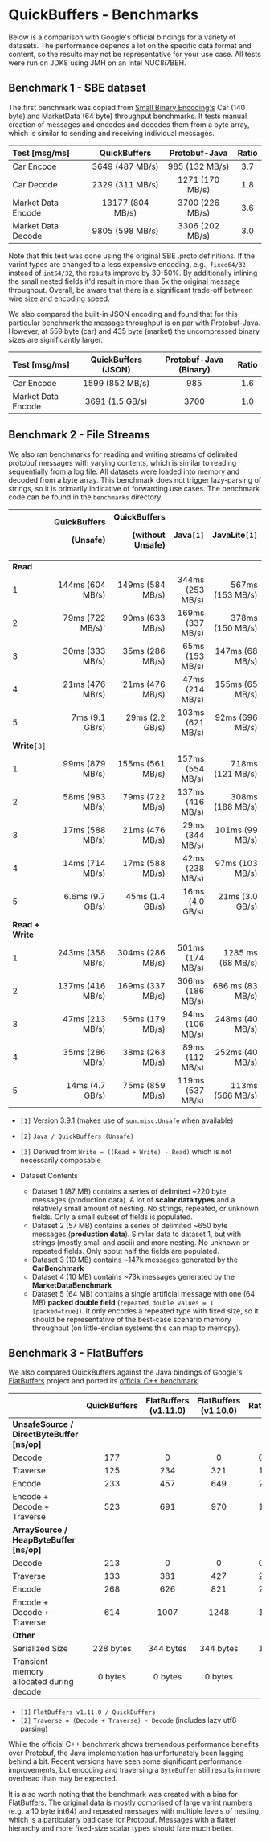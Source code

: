 # QuickBuffers - Benchmarks
  
Below is a comparison with Google's official bindings for a variety of datasets. The performance depends a lot on the specific data format and content, so the results may not be representative for your use case. All tests were run on JDK8 using JMH on an Intel NUC8i7BEH.

## Benchmark 1 - SBE dataset

The first benchmark was copied from [Small Binary Encoding's](https://mechanical-sympathy.blogspot.com/2014/05/simple-binary-encoding.html) Car (140 byte) and MarketData (64 byte) throughput benchmarks. It tests manual creation of messages and encodes and decodes them from a byte array, which is similar to sending and receiving individual messages.

<!-- car mutliplier: 140 * 1000 / (1024*1024) = 0.1335 = -->
<!-- market multiplier: 64 * 1000 / (1024*1024) = 0.061 = -->

| Test [msg/ms] | QuickBuffers | Protobuf-Java | Ratio
| :----------- | :-----------: | :-----------: | :-----------: |
| Car Encode  | 3649 (487 MB/s) | 985 (132 MB/s) |  3.7  
| Car Decode  | 2329 (311 MB/s) | 1271 (170 MB/s) |  1.8  
| Market Data Encode  | 13177 (804 MB/s) | 3700 (226 MB/s) |  3.6  
| Market Data Decode  | 9805 (598 MB/s) | 3306 (202 MB/s) |  3.0  

Note that this test was done using the original SBE .proto definitions. If the varint types are changed to a less expensive encoding, e.g., `fixed64/32` instead of `int64/32`, the results improve by 30-50%. By additionally inlining the small nested fields it'd result in more than 5x the original message throughput. Overall, be aware that there is a significant trade-off between wire size and encoding speed.

We also compared the built-in JSON encoding and found that for this particular benchmark the message throughput is on par with Protobuf-Java. However, at 559 byte (car) and 435 byte (market) the uncompressed binary sizes are significantly larger.

<!-- car mutliplier: 559 * 1000 / (1024*1024) = 0.5331 = -->
<!-- market multiplier: 435 * 1000 / (1024*1024) = 0.415 = -->

| Test [msg/ms] | QuickBuffers (JSON) | Protobuf-Java (Binary) | Ratio
| :----------- | :-----------: | :-----------: | :-----------: |
| Car Encode  | 1599 (852 MB/s) | 985 |  1.6  
| Market Data Encode  | 3691 (1.5 GB/s) | 3700 |  1.0 

## Benchmark 2 - File Streams

We also ran benchmarks for reading and writing streams of delimited protobuf messages with varying contents, which is similar to reading sequentially from a log file. All datasets were loaded into memory and decoded from a byte array. This benchmark does not trigger lazy-parsing of strings, so it is primarily indicative of forwarding use cases. The benchmark code can be found in the `benchmarks` directory.

|  | QuickBuffers<p>(Unsafe) | QuickBuffers<p>(without Unsafe) | Java`[1]`| JavaLite`[1]` | `[2]`
| ----------- | -----------: | -----------: | -----------: | -----------: | ----------- |
| **Read**  | | 
| 1  | 144ms (604 MB/s) | 149ms (584 MB/s) |  344ms (253 MB/s)  | 567ms (153 MB/s) | 2.4
| 2  | 79ms (722 MB/s)` | 90ms (633 MB/s) | 169ms (337 MB/s)  | 378ms (150 MB/s) | 2.1
| 3  | 30ms (333 MB/s) | 35ms (286 MB/s) | 65ms (153 MB/s)  | 147ms (68 MB/s) | 2.2
| 4  | 21ms (476 MB/s) | 21ms (476 MB/s) | 47ms (214 MB/s)  | 155ms (65 MB/s) | 2.2
| 5 | 7ms (9.1 GB/s) | 29ms (2.2 GB/s) |  103ms (621 MB/s)  | 92ms (696 MB/s) | 14.7
|  **Write**`[3]`  | | |
| 1 | 99ms (879 MB/s)  | 155ms (561 MB/s) | 157ms (554 MB/s)  | 718ms (121 MB/s)  | 1.6
| 2 | 58ms (983 MB/s)  | 79ms (722 MB/s) | 137ms (416 MB/s)  | 308ms (188 MB/s) | 2.4
| 3  | 17ms (588 MB/s) | 21ms (476 MB/s) | 29ms (344 MB/s)  | 101ms (99 MB/s) | 1.7
| 4  | 14ms (714 MB/s) | 17ms (588 MB/s) | 42ms (238 MB/s)  | 97ms (103 MB/s) | 3.0
| 5 | 6.6ms (9.7 GB/s)  | 45ms (1.4 GB/s) | 16ms (4.0 GB/s)  | 21ms (3.0 GB/s) | 2.4
| **Read + Write** |  | 
| 1  | 243ms (358 MB/s) | 304ms (286 MB/s) | 501ms (174 MB/s)  | 1285 ms (68 MB/s) | 2.1
| 2 | 137ms (416 MB/s) | 169ms (337 MB/s) | 306ms (186 MB/s)  | 686 ms (83 MB/s) | 2.2
| 3  | 47ms (213 MB/s) | 56ms (179 MB/s) | 94ms (106 MB/s)  | 248ms (40 MB/s) | 2.0
| 4  | 35ms (286 MB/s) | 38ms (263 MB/s) | 89ms (112 MB/s)  | 252ms (40 MB/s) | 2.5
| 5  | 14ms (4.7 GB/s) | 75ms (859 MB/s) | 119ms (537 MB/s)  | 113ms (566 MB/s) | 8.5

<!-- | 3  | ms (  MB/s) | ms (  MB/s) | ms (  MB/s)  | ms (  MB/s) | 0 -->

* `[1]` Version 3.9.1 (makes use of `sun.misc.Unsafe` when available)
* `[2]` `Java / QuickBuffers (Unsafe)`
* `[3]` Derived from `Write = ((Read + Write) - Read)` which is not necessarily composable

 * Dataset Contents
   * Dataset 1 (87 MB) contains a series of delimited ~220 byte messages (production data). A lot of **scalar data types** and a relatively small amount of nesting. No strings, repeated, or unknown fields. Only a small subset of fields is populated.
   * Dataset 2 (57 MB) contains a series of delimited ~650 byte messages (**production data**). Similar data to dataset 1, but with strings (mostly small and ascii) and more nesting. No unknown or repeated fields. Only about half the fields are populated.
   * Dataset 3 (10 MB) contains ~147k messages generated by the **CarBenchmark**
   * Dataset 4 (10 MB) contains ~73k messages generated by the  **MarketDataBenchmark**
   * Dataset 5 (64 MB) contains a single artificial message with one (64 MB) **packed double field** (`repeated double values = 1 [packed=true]`). It only encodes a repeated type with fixed size, so it should be representative of the best-case scenario memory throughput (on little-endian systems this can map to memcpy).
   
## Benchmark 3 - FlatBuffers
   
We also compared QuickBuffers against the Java bindings of Google's [FlatBuffers](https://google.github.io/flatbuffers/) project and ported its [official C++ benchmark](https://google.github.io/flatbuffers/flatbuffers_benchmarks.html).
   
   
|  | QuickBuffers | FlatBuffers (v1.11.0) | FlatBuffers (v1.10.0) | Ratio`[1]`
| :----------- | :-----------: | :-----------: | :-----------: | :-----------: |
| **UnsafeSource / DirectByteBuffer [ns/op]**  
| Decode             | 177 | 0 | 0 |  0.0 
| Traverse           | 125 | 234 | 321 |  1.9
| Encode             | 233 | 457 | 649 |  2.0
| Encode + Decode + Traverse | 523 | 691 | 970 |  1.3
| **ArraySource / HeapByteBuffer [ns/op]**  
| Decode             | 213 | 0 | 0 |  0.0  
| Traverse           | 133 | 381 | 427 |  2.9
| Encode             | 268 | 626 | 821 |  2.3
| Encode + Decode + Traverse | 614 | 1007 | 1248 |  1.6
| **Other**  
| Serialized Size   | 228 bytes | 344 bytes | 344 bytes |  1.5
| Transient memory allocated during decode   | 0 bytes | 0 bytes | 0 bytes | 1

* `[1]` `FlatBuffers v1.11.0 / QuickBuffers`
* `[2]` `Traverse = (Decode + Traverse) - Decode` (includes lazy utf8 parsing)
   
While the official C++ benchmark shows tremendous performance benefits over Protobuf, the Java implementation has unfortunately been lagging behind a bit. Recent versions have seen some significant performance improvements, but encoding and traversing a `ByteBuffer` still results in more overhead than may be expected.

It is also worth noting that the benchmark was created with a bias for FlatBuffers. The original data is mostly comprised of large varint numbers (e.g. a 10 byte int64) and repeated messages with multiple levels of nesting, which is a particularly bad case for Protobuf. Messages with a flatter hierarchy and more fixed-size scalar types should fare much better.